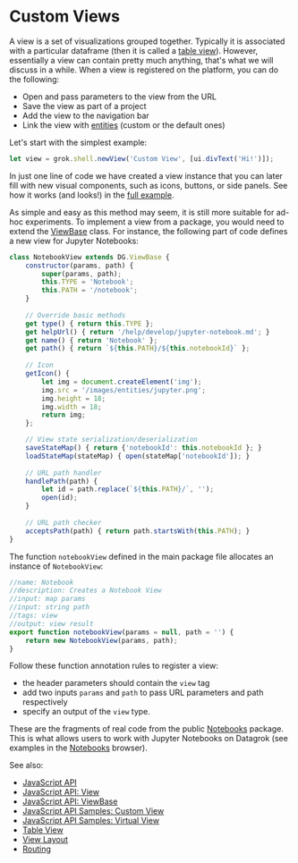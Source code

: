 <!-- TITLE: Create a Custom View -->

# Custom Views

A view is a set of visualizations grouped together. Typically it is associated with a particular dataframe (then it is called a [table view](../../overview/table-view.md)). However, essentially a view can contain pretty much anything, that's what we will discuss in a while. When a view is registered on the platform, you can do the following:

  * Open and pass parameters to the view from the URL 
  * Save the view as part of a project
  * Add the view to the navigation bar
  * Link the view with [entities](../../overview/objects.md) (custom or the default ones)

Let's start with the simplest example:

```javascript
let view = grok.shell.newView('Custom View', [ui.divText('Hi!')]);
```

In just one line of code we have created a view instance that you can later fill with new visual components, such as icons, buttons, or side panels. See how it works (and looks!) in the [full example](https://public.datagrok.ai/js/samples/ui/views/views).

As simple and easy as this method may seem, it is still more suitable for ad-hoc experiments. To implement a view from a package, you would need to extend the [ViewBase](/js-api/classes/dg.viewbase.html) class. For instance, the following part of code defines a new view for Jupyter Notebooks:
    
```javascript
class NotebookView extends DG.ViewBase {
    constructor(params, path) {
        super(params, path);
        this.TYPE = 'Notebook';
        this.PATH = '/notebook';
    }
    
    // Override basic methods
    get type() { return this.TYPE };
    get helpUrl() { return '/help/develop/jupyter-notebook.md'; }
    get name() { return 'Notebook' };
    get path() { return `${this.PATH}/${this.notebookId}` };
    
    // Icon
    getIcon() {
        let img = document.createElement('img');
        img.src = '/images/entities/jupyter.png';
        img.height = 18;
        img.width = 18;
        return img;
    };

    // View state serialization/deserialization
    saveStateMap() { return {'notebookId': this.notebookId }; }
    loadStateMap(stateMap) { open(stateMap['notebookId']); }
    
    // URL path handler
    handlePath(path) {
        let id = path.replace(`${this.PATH}/`, '');
        open(id);
    }
    
    // URL path checker
    acceptsPath(path) { return path.startsWith(this.PATH); }
}
```

The function `notebookView` defined in the main package file allocates an instance of `NotebookView`:  

```javascript
//name: Notebook
//description: Creates a Notebook View
//input: map params
//input: string path
//tags: view
//output: view result
export function notebookView(params = null, path = '') {
    return new NotebookView(params, path);
}
```

Follow these function annotation rules to register a view:

* the header parameters should contain the `view` tag
* add two inputs `params` and `path` to pass URL parameters and path respectively
* specify an output of the `view` type.
   
These are the fragments of real code from the public [Notebooks](https://github.com/datagrok-ai/public/blob/master/packages/Notebooks/src/package.js) package. This is what allows users to work with Jupyter Notebooks on Datagrok (see examples in the [Notebooks](https://public.datagrok.ai/notebooks?) browser).

See also:

  * [JavaScript API](../js-api.md)
  * [JavaScript API: View](https://datagrok.ai/js-api/classes/dg.view)
  * [JavaScript API: ViewBase](https://datagrok.ai/js-api/classes/dg.viewbase)
  * [JavaScript API Samples: Custom View](https://public.datagrok.ai/js/samples/ui/views/views)
  * [JavaScript API Samples: Virtual View](https://public.datagrok.ai/js/samples/ui/virtual-view)
  * [Table View](../../overview/table-view.md)
  * [View Layout](../../visualize/view-layout.md)
  * [Routing](../../overview/routing.md)
